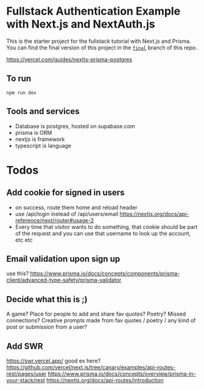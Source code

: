 # Fullstack Authentication Example with Next.js and NextAuth.js

This is the starter project for the fullstack tutorial with Next.js and Prisma. You can find the final version of this project in the [`final`](https://github.com/prisma/blogr-nextjs-prisma/tree/final) branch of this repo.

https://vercel.com/guides/nextjs-prisma-postgres

## To run

`npm run dev`

## Tools and services

- Database is postgres, hosted on supabase.com
- prisma is ORM
- nextjs is framework
- typescript is language

# Todos

## Add cookie for signed in users

- on success, route them home and reload header
- use /api/login instead of /api/users/email https://nextjs.org/docs/api-reference/next/router#usage-2
- Every time that visitor wants to do something, that cookie should be part of the request and you can use that username to look up the account, etc etc

## Email validation upon sign up

use this? https://www.prisma.io/docs/concepts/components/prisma-client/advanced-type-safety/prisma-validator

## Decide what this is ;)

A game? Place for people to add and share fav quotes?
Poetry? Missed connections? Creative prompts made from fav quotes / poetry / any kind of post or submission from a user?

## Add SWR

https://swr.vercel.app/
good ex here? https://github.com/vercel/next.js/tree/canary/examples/api-routes-rest/pages/user
https://www.prisma.io/docs/concepts/overview/prisma-in-your-stack/rest
https://nextjs.org/docs/api-routes/introduction
